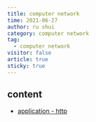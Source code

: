 ```yaml
---
title: computer network
time: 2021-06-27
author: ru shui
category: computer network
tag:
  - computer network
visitor: false
article: true
sticky: true
---
```


## content

- [ application - http ](./1-application-http.md)

